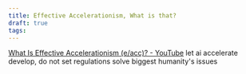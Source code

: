 ```yaml
---
title: Effective Accelerationism, What is that?
draft: true
tags:
---
```

 [What Is Effective Accelerationism (e/acc)? - YouTube](https://www.youtube.com/watch?v=bjbSjSvG-Mo)
let ai accelerate develop, do not set regulations
solve biggest humanity's issues 

